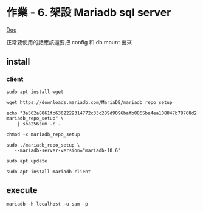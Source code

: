 # 作業 - 6. 架設 Mariadb sql server

[Doc](https://mariadb.com/docs/skysql-previous-release/connect/clients/mariadb-client/)

正常要使用的話應該還要把 config 和 db mount 出來

## install

### client

```
sudo apt install wget

wget https://downloads.mariadb.com/MariaDB/mariadb_repo_setup

echo "3a562a8861fc6362229314772c33c289d9096bafb0865ba4ea108847b78768d2 mariadb_repo_setup" \
    | sha256sum -c -

chmod +x mariadb_repo_setup

sudo ./mariadb_repo_setup \
   --mariadb-server-version="mariadb-10.6"

sudo apt update

sudo apt install mariadb-client
```

## execute

```
mariadb -h localhost -u sam -p
```
